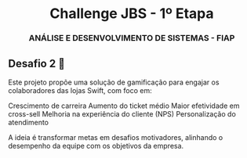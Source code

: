<div align="center">
<a href="https://github.com/erika-bn" target="_blank"><img align="right" width="150px"  /></a>
<h1>Challenge JBS - 1º Etapa</h1>
<h3>ANÁLISE E DESENVOLVIMENTO DE SISTEMAS - FIAP</h3>
</div>

## Desafio 2 🎯

Este projeto propõe uma solução de gamificação para engajar os colaboradores das lojas Swift, com foco em:

Crescimento de carreira
Aumento do ticket médio
Maior efetividade em cross-sell
Melhoria na experiência do cliente (NPS)
Personalização do atendimento

A ideia é transformar metas em desafios motivadores, alinhando o desempenho da equipe com os objetivos da empresa.
<br>

